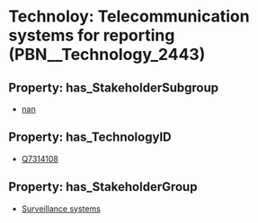 # Technoloy: __Telecommunication systems for reporting__ (PBN__Technology_2443)

## Property: has_StakeholderSubgroup

* [nan](PBN__TechSubgroup_7)

## Property: has_TechnologyID

* [Q7314108](Q7314108)

## Property: has_StakeholderGroup

* [Surveillance systems](PBN__TechGroup_6)

